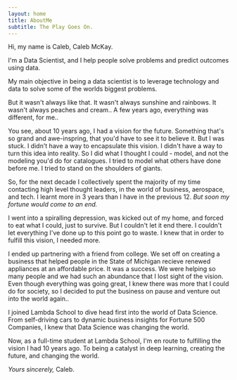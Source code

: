 ```yaml
---
layout: home
title: AboutMe
subtitle: The Play Goes On.
---
```


Hi, my name is Caleb, Caleb McKay.

I'm a Data Scientist, and I help people solve problems and predict outcomes using data.

My main objective in being a data scientist is to leverage technology and data to solve some of the worlds biggest problems.

But it wasn't always like that. It wasn't always sunshine and rainbows. It wasn't always peaches and cream.. A few years ago, everything was different, for me..

You see, about 10 years ago, I had a vision for the future. Something that's so grand and awe-inspring, that you'd have to see it to believe it. But I was stuck. I didn't have a way to encapsulate this vision. I didn't have a way to turn this idea into reality. So I did what I thought I could - model, and not the modeling you'd do for catalogues. I tried to model what others have done before me. I tried to stand on the shoulders of giants.

So, for the next decade I collectively spent the majority of my time contacting high level thought leaders, in the world of business, aerospace, and tech. I learnt more in 3 years than I have in the previous 12. *But soon my fortune would come to an end.*

I went into a spiralling depression, was kicked out of my home, and forced to eat what I could, just to survive. But I couldn't let it end there. I couldn't let everything I've done up to this point go to waste. I knew that in order to fulfill this vision, I needed more.

I ended up partnering with a friend from college. We set off on creating a business that helped people in the State of Michigan recieve renewed appliances at an affordable price. It was a success. We were helping so many people and we had such an abundance that I lost sight of the vision. Even though everything was going great, I knew there was more that I could do for society, so I decided to put the business on pause and venture out into the world again..

I joined Lambda School to dive head first into the world of Data Science. From self-driving cars to dynamic business insights for Fortune 500 Companies, I knew that Data Science was changing the world. 

Now, as a full-time student at Lambda School, I'm en route to fulfilling the vision I had 10 years ago. To being a catalyst in deep learning, creating the future, and changing the world. 

*Yours sincerely,*
Caleb.
